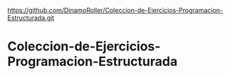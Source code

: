 https://github.com/DinamoRoller/Coleccion-de-Ejercicios-Programacion-Estructurada.git
# Coleccion-de-Ejercicios-Programacion-Estructurada
